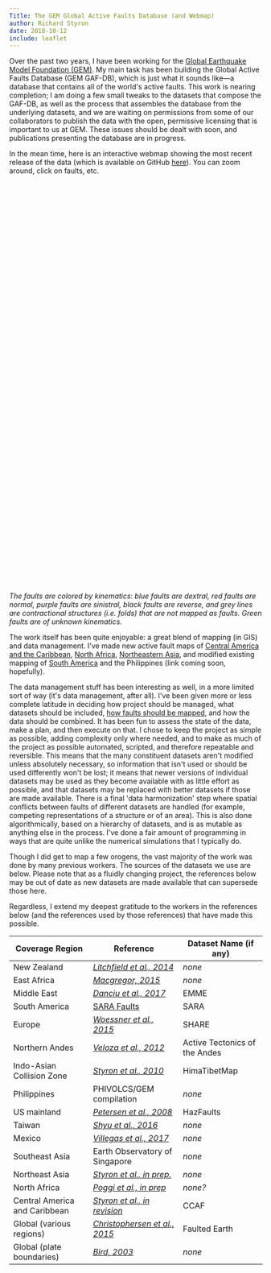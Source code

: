 ```yaml
---
Title: The GEM Global Active Faults Database (and Webmap)
author: Richard Styron
date: 2018-10-12
include: leaflet
---
```


Over the past two years, I have been working for the [Global Earthquake Model 
Foundation (GEM)](globalquakemodel.org). My main task has been building the 
Global Active Faults Database (GEM GAF-DB), which is just what it sounds like—a 
database that contains all of the world's active faults. This work is nearing 
completion; I am doing a few small tweaks to the datasets that compose the 
GAF-DB, as well as the process that assembles the database from the underlying 
datasets, and we are waiting on permissions from some of our collaborators to 
publish the data with the open, permissive licensing that is important to us at 
GEM. These issues should be dealt with soon, and publications presenting the 
database are in progress.


In the mean time, here is an interactive webmap showing the most recent release 
of the data (which is available on GitHub 
[here](https://github.com/GEMScienceTools/gem-global-active-faults/)). You can 
zoom around, click on faults, etc.


<div id="mapid" style="width: 1000px; height: 800px;"></div>

<script>
        var map = L.map("mapid").setView([31.1, 83.3], 4);
        
        map.createPane("labels");
        map.getPane("labels").style.zIndex = 650;
        map.getPane("labels").style.pointerEvents = "none";

        // basemap stuff

        var basemaps = {
            GMRT: L.tileLayer.wms("https://www.gmrt.org/services/mapserver/wms_merc?request=GetCapabilities&service=WMS&version=1.3.0", {
              layers: 'topo',
              attribution: '©GRMT'
            }),
            
            
            OpenMapSurfer_Roads : L.tileLayer('https://korona.geog.uni-heidelberg.de/tiles/roads/x={x}&y={y}&z={z}', {
            	maxZoom: 20,
            	attribution: 'Imagery from <a href="http://giscience.uni-hd.de/">GIScience Research Group @ University of Heidelberg</a> &mdash; Map data &copy; <a href="http://www.openstreetmap.org/copyright">OpenStreetMap</a>'
            }),
        };

        var human_basemaps = {
            "CartoDB OSM": L.tileLayer("http://{s}.basemaps.cartocdn.com/light_nolabels/{z}/{x}/{y}.png", {
                attribution: '©OpenStreetMap, ©CartoDB',
                opacity: 0.7
            }),

            cartoLabels: L.tileLayer("http://{s}.basemaps.cartocdn.com/light_only_labels/{z}/{x}/{y}.png", {
                attribution: '©OpenStreetMap, ©CartoDB',
                pane: "labels"
            })
        };


        // ISC-GEM Catalog
        var iscGemGjUrl = "https://gist.githubusercontent.com/cossatot/3904da668425cdd8534b7e287d0e1b04/raw/efcf80c6a32fc9b8f7aa3e129ae8c643d1536ac3/ISC-GEM_compact_6+.geojson"
        var eqRenderer = L.canvas({padding: 0.5});




        // faults
        var faultColors = {
            'Anticline': 'grey',
            'Blind Thrust': "black",
            'Dextral': "blue",
            'Dextral Transform': "blue",
            'Dextral-Normal': "blue",
            'Dextral-Oblique': "blue",
            'Dextral-Reverse': "blue",
            'Normal': "red",
            'Normal-Dextral': "red",
            'Normal-Sinistral': "red",
            'Normal-Strike-Slip': "red",
            'Reverse': "black",
            'Reverse-Dextral': "black",
            'Reverse-Sinistral': "black",
            'Reverse-Strike-Slip': "black",
            'Sinistral': "#b936ff",
            'Sinistral Transform': "#b936ff",
            'Sinistral-Normal': "#b936ff",
            'Sinistral-Reverse': "#b936ff",
            'Spreading Ridge': "red",
            'Strike-Slip': "yellow",
            'Subduction Thrust': "black",
            'Syncline': "grey",
            "": "green"
        };

        var gafUrl = "https://raw.githubusercontent.com/GEMScienceTools/gem-global-active-faults/master/geojson/gem_active_faults_harmonized.geojson";

        // util functions
        function loadJSON(json_url, callback) {
            var xobj = new XMLHttpRequest();
                xobj.overrideMimeType("application/json");
            xobj.open('GET', json_url, true);
            xobj.onreadystatechange = function () {
                if (xobj.readyState == 4 && xobj.status == "200") {
                    callback(xobj.responseText);
                }
            };
            xobj.send(null);
        }



        loadJSON(gafUrl, function(response) {
            var gafJSON = JSON.parse(response);
            var faults = L.geoJSON(gafJSON, {
                style: function(feature) {
                    if (feature.properties.slip_type != null){
                        return {"color": faultColors[feature.properties.slip_type]};
                    } else {
                        return {"color": "green"};
                    }
                },
                onEachFeature: function(feature, layer) {
                    var attrs = [];
                    for(key in feature.properties) {
                        if (feature.properties[key] != null){
                            attrs.push(key + ": " + feature.properties[key]);
                        }
                    }
                    layer.bindPopup(attrs.join("<br />"))
                }

            })
            .addTo(map);
            
        });


        const iscJson = fetch(iscGemGjUrl);

        iscJson
            .then(iscData => iscData.json())
            .then(data => {
                var eqLayer = L.geoJSON(data, {
                    pointToLayer: function(feature, latlng) {
                        return L.circleMarker(latlng, {
                            renderer: eqRenderer,
                            radius: eqSize(feature.properties.mw),
                            color: feature.properties.color
                        });
                    },
                    
                    onEachFeature: function(feature, layer) {
                    var attrs = [];
                    
                    attrs.push("Event ID: "+feature.properties.eventid);
                    attrs.push("Mw: "+feature.properties.mw);
                    attrs.push("Depth: "+feature.properties.depth+" km");
                    attrs.push("Date: "+feature.properties.date);

                    layer.bindPopup(attrs.join("<br />"))
                    }
                })
                var eq_overlays
                //.addTo(map);
                var eq_overlay = {'Earthquakes (ISC-GEM v.4)': eqLayer}
                var overlays = {"CartoDB OSM": human_basemaps["CartoDB OSM"]}
                L.control.layers(basemaps, 
                                 //human_basemaps.cartoLabels, 
                                 eq_overlay)
                    .addTo(map);
                basemaps.GMRT.addTo(map);
                human_basemaps.cartoLabels.addTo(map);
            })
            .catch(err => console.log(err));


        function eqSize(mw){
            return  0.01 * mw ** 4;
        }


</script>

*The faults are colored by kinematics: blue faults are dextral, red faults are
normal, purple faults are sinistral, black faults are reverse, and grey lines
are contractional structures (i.e. folds) that are not mapped as faults. Green
faults are of unknown kinematics.*


The work itself has been quite enjoyable: a great blend of mapping (in GIS) and
data management. I've made new active fault maps of [Central America and the
Caribbean][ccara], [North Africa][naf], [Northeastern Asia][nea], and modified
existing mapping of [South America][sam] and the Philippines (link coming soon,
hopefully). 

The data management stuff has been interesting as well, in a more limited sort
of way (it's data management, after all). I've been given more or less complete
latitude in deciding how project should be managed, what datasets should be
included, [how faults should be mapped][mapstyle], and how the data should be
combined. It has been fun to assess the state of the data, make a plan, and then
execute on that. I chose to keep the project as simple as possible, adding
complexity only where needed, and to make as much of the project as possible
automated, scripted, and therefore repeatable and reversible. This means that
the many constituent datasets aren't modified unless absolutely necessary, so
information that isn't used or should be used differently won't be lost; it
means that newer versions of individual datasets may be used as they become
available with as little effort as possible, and that datasets may be replaced
with better datasets if those are made available. There is a final 'data
harmonization' step where spatial conflicts between faults of different
datasets are handled (for example, competing representations of a structure or
of an area). This is also done algorithmically, based on a hierarchy of
datasets, and is as mutable as anything else in the process. I've done a fair
amount of programming in ways that are quite unlike the numerical simulations
that I typically do.

Though I did get to map a few orogens, the vast majority of the work was done by
many previous workers. The sources of the datasets we use are below. Please note
that as a fluidly changing project, the references below may be out of date as
new datasets are made available that can supersede those here.

Regardless, I extend my deepest gratitude to the workers in the references below
(and the references used by those references) that have made this possible.


| Coverage Region               | Reference                             | Dataset Name (if any)         |
| ----------------------------- | ------------------------------------- | ----------------------------- |
| New Zealand                   | [*Litchfield et al., 2014*][l14]      | *none*                        |
| East Africa                   | [*Macgregor, 2015*][m15]              | *none*                        |
| Middle East                   | [*Danciu et al., 2017*][d17]          | EMME                          |
| South America                 | [SARA Faults][sam]                    | SARA                          |
| Europe                        | [*Woessner et al., 2015*][w15]        | SHARE                         |
| Northern Andes                | [*Veloza et al., 2012*][v12]          | Active Tectonics of the Andes |
| Indo-Asian Collision Zone     | [*Styron et al., 2010*][s10]          | HimaTibetMap                  |
| Philippines                   | PHIVOLCS/GEM compilation              | *none*                        |
| US mainland                   | [*Petersen et al., 2008*][p08]        | HazFaults                     |
| Taiwan                        | [*Shyu et al., 2016*][s16]            | *none*                        |
| Mexico                        | [*Villegas et al., 2017*][v17]        | *none*                        |
| Southeast Asia                | Earth Observatory of Singapore        | *none*                        |
| Northeast Asia                | [*Styron et al., in prep.*][nea]      | *none*                        |
| North Africa                  | [*Poggi et al., in prep*][naf]        | *none?*                       |
| Central America and Caribbean | [*Styron et al., in revision*][ccara] | CCAF                          |
| Global (various regions)      | [*Christophersen et al., 2015*][c15]  | Faulted Earth                 |
| Global (plate boundaries)     | [*Bird, 2003*][b03]                   | *none*                        |



[l14]: https://www.tandfonline.com/doi/full/10.1080/00288306.2013.854256
[m15]: https://www.sciencedirect.com/science/article/pii/S1464343X14003240
[d17]: https://doi.org/10.1007/s10518-017-0096-8
[w15]: https://doi.org/10.1007/s10518-015-9795-1
[v12]: http://www.geosociety.org/gsatoday/archive/22/10/abstract/i1052-5173-22-10-4.htm
[s10]: http://geosphere.gsapubs.org/content/7/2/582.short
[p08]: https://pubs.er.usgs.gov/publication/ofr20081128
[s16]: http://tao.cgu.org.tw/index.php/articles/archive/geophysics/item/1376-tao
[v17]: http://dx.doi.org/10.22201/igg.terradigitalis.2017.1.3.50
[c15]: https://link.springer.com/article/10.1007/s11069-015-1831-6
[b03]: https://rmets.onlinelibrary.wiley.com/doi/abs/10.1029/2001GC000252


[ccara]: {static}../2017/carib_central_am_map.md
[naf]: https://github.com/GEMScienceTools/n_africa_active_faults
[nea]: https://github.com/GEMScienceTools/ne-asia-active-faults
[sam]: https://github.com/GEMScienceTools/SARA-Active-Faults
[mapstyle]: {static}../2018/mapping-active-faults-for-databases.md
